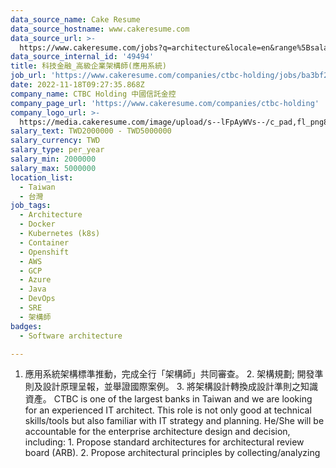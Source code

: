 ```yaml
---
data_source_name: Cake Resume
data_source_hostname: www.cakeresume.com
data_source_url: >-
  https://www.cakeresume.com/jobs?q=architecture&locale=en&range%5Bsalary_range%5D%5Bmin%5D=1000000&page=4
data_source_internal_id: '49494'
title: 科技金融_高級企業架構師(應用系統)
job_url: 'https://www.cakeresume.com/companies/ctbc-holding/jobs/ba3bf2'
date: 2022-11-18T09:27:35.868Z
company_name: CTBC Holding 中國信託金控
company_page_url: 'https://www.cakeresume.com/companies/ctbc-holding'
company_logo_url: >-
  https://media.cakeresume.com/image/upload/s--lFpAyWVs--/c_pad,fl_png8,h_200,w_200/v1564465077/jaahzogkgdfd5ydubryd.png
salary_text: TWD2000000 - TWD5000000
salary_currency: TWD
salary_type: per_year
salary_min: 2000000
salary_max: 5000000
location_list:
  - Taiwan
  - 台灣
job_tags:
  - Architecture
  - Docker
  - Kubernetes (k8s)
  - Container
  - Openshift
  - AWS
  - GCP
  - Azure
  - Java
  - DevOps
  - SRE
  - 架構師
badges:
  - Software architecture

---
```


1. 應用系統架構標準推動，完成全行「架構師」共同審查。 2. 架構規劃; 開發準則及設計原理呈報，並舉證國際案例。 3. 將架構設計轉換成設計準則之知識資產。 CTBC is one of the largest banks in Taiwan and we are looking for an experienced IT architect. This role is not only good at technical skills/tools but also familiar with IT strategy and planning. He/She will be accountable for the enterprise architecture design and decision, including: 1. Propose standard architectures for architectural review board (ARB). 2. Propose architectural principles by collecting/analyzing